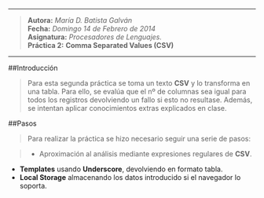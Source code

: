 ***
>**Autora:**         *María D. Batista Galván*  
>**Fecha:**          *Domingo 14 de Febrero de 2014*  
>**Asignatura:**     *Procesadores de Lenguajes.*  
>**Práctica 2:**       **Comma Separated Values (CSV)**  
***

##Introducción

>Para esta segunda práctica se toma un texto **CSV** y lo transforma en una tabla. Para ello, se evalúa que el nº de columnas sea igual para todos los registros devolviendo un fallo si esto no resultase. Además, se intentan aplicar conocimientos extras explicados en clase.

##Pasos

>Para realizar la práctica se hizo necesario seguir una serie de pasos: 

>* Aproximación al análisis mediante expresiones regulares de **CSV**.
* **Templates** usando **Underscore**, devolviendo en formato tabla.
* **Local Storage** almacenando los datos introducido si el navegador lo soporta.
